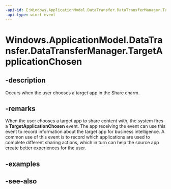 ```yaml
---
-api-id: E:Windows.ApplicationModel.DataTransfer.DataTransferManager.TargetApplicationChosen
-api-type: winrt event
---
```


<!-- Event syntax
public event Windows.Foundation.TypedEventHandler TargetApplicationChosen<Windows.ApplicationModel.DataTransfer.DataTransferManager,  Windows.ApplicationModel.DataTransfer.TargetApplicationChosenEventArgs>
-->

# Windows.ApplicationModel.DataTransfer.DataTransferManager.TargetApplicationChosen

## -description
Occurs when the user chooses a target app in the Share charm.

## -remarks
When the user chooses a target app to share content with, the system fires a **TargetApplicationChosen** event. The app receiving the event can use this event to record information about the target app for business intelligence. A common use of this event is to record which applications are used to complete different sharing actions, which in turn can help the source app create better experiences for the user.

## -examples

## -see-also
